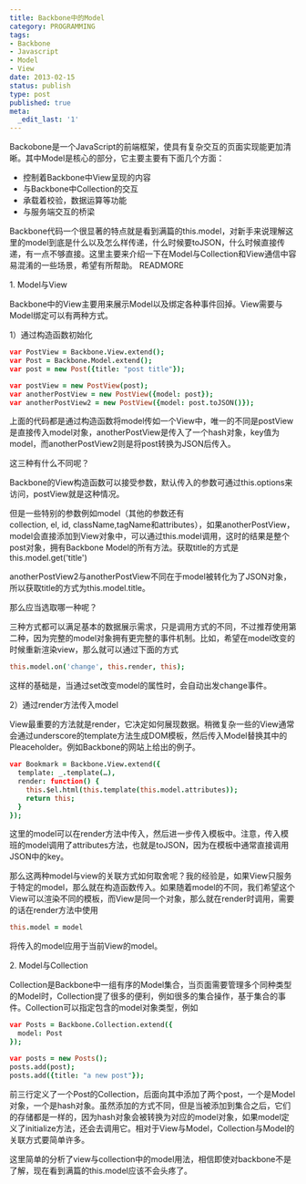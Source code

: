 ```yaml
---
title: Backbone中的Model
category: PROGRAMMING
tags:
- Backbone
- Javascript
- Model
- View
date: 2013-02-15
status: publish
type: post
published: true
meta:
  _edit_last: '1'
---
```

Backobone是一个JavaScript的前端框架，使具有复杂交互的页面实现能更加清晰。其中Model是核心的部分，它主要主要有下面几个方面：

  * 控制着Backbone中View呈现的内容
  * 与Backbone中Collection的交互
  * 承载着校验，数据运算等功能
  * 与服务端交互的桥梁

Backbone代码一个很显著的特点就是看到满篇的this.model，对新手来说理解这里的model到底是什么以及怎么样传递，什么时候要toJSON，什么时候直接传递，有一点不够直接。这里主要来介绍一下在Model与Collection和View通信中容易混淆的一些场景，希望有所帮助。
READMORE

1\. Model与View

Backbone中的View主要用来展示Model以及绑定各种事件回掉。View需要与Model绑定可以有两种方式。

1）通过构造函数初始化

```coffee
var PostView = Backbone.View.extend();
var Post = Backbone.Model.extend();
var post = new Post({title: "post title"});

var postView = new PostView(post);
var anotherPostView = new PostView({model: post});
var anotherPostView2 = new PostView({model: post.toJSON()});
```
上面的代码都是通过构造函数将model传如一个View中，唯一的不同是postView是直接传入model对象，anotherPostView是传入了一个hash对象，key值为model，而anotherPostView2则是将post转换为JSON后传入。

这三种有什么不同呢？

Backbone的View构造函数可以接受参数，默认传入的参数可通过this.options来访问，postView就是这种情况。

但是一些特别的参数例如model（其他的参数还有collection, el, id, className,tagName和attributes），如果anotherPostView，model会直接添加到View对象中，可以通过this.model调用，这时的结果是整个post对象，拥有Backbone Model的所有方法。获取title的方式是this.model.get('title')

anotherPostView2与anotherPostView不同在于model被转化为了JSON对象，所以获取title的方式为this.model.title。

那么应当选取哪一种呢？

三种方式都可以满足基本的数据展示需求，只是调用方式的不同，不过推荐使用第二种，因为完整的model对象拥有更完整的事件机制。比如，希望在model改变的时候重新渲染view，那么就可以通过下面的方式

```coffee
this.model.on('change', this.render, this);
```
这样的基础是，当通过set改变model的属性时，会自动出发change事件。

2）通过render方法传入model

View最重要的方法就是render，它决定如何展现数据。稍微复杂一些的View通常会通过underscore的template方法生成DOM模板，然后传入Model替换其中的Pleaceholder。例如Backbone的网站上给出的例子。

```coffee
var Bookmark = Backbone.View.extend({
  template: _.template(…),
  render: function() {
    this.$el.html(this.template(this.model.attributes));
    return this;
  }
});
```
这里的model可以在render方法中传入，然后进一步传入模板中。注意，传入模班的model调用了attributes方法，也就是toJSON，因为在模板中通常直接调用JSON中的key。

那么这两种model与view的关联方式如何取舍呢？我的经验是，如果View只服务于特定的model，那么就在构造函数传入。如果随着model的不同，我们希望这个View可以渲染不同的模板，而View是同一个对象，那么就在render时调用，需要的话在render方法中使用

```coffee
this.model = model
```
将传入的model应用于当前View的model。

2\. Model与Collection

Collection是Backbone中一组有序的Model集合，当页面需要管理多个同种类型的Model时，Collection提了很多的便利，例如很多的集合操作，基于集合的事件。Collection可以指定包含的model对象类型，例如

```coffee
var Posts = Backbone.Collection.extend({
  model: Post
});

var posts = new Posts();
posts.add(post);
posts.add({title: "a new post"});
```
前三行定义了一个Post的Collection，后面向其中添加了两个post，一个是Model对象，一个是hash对象。虽然添加的方式不同，但是当被添加到集合之后，它们的存储都是一样的，因为hash对象会被转换为对应的model对象，如果model定义了initialize方法，还会去调用它。相对于View与Model，Collection与Model的关联方式要简单许多。

这里简单的分析了view与collection中的model用法，相信即使对backbone不是了解，现在看到满篇的this.model应该不会头疼了。

